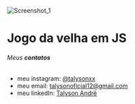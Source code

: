 ![Screenshot_1](https://user-images.githubusercontent.com/79946114/134975312-c3fa69f4-6e88-4352-ad12-dd82c016bf57.png)
# Jogo da velha em JS

###### Meus **contatos**

  * meu instagram: [@talysonxx](https://instagram.com/talysonxx)
  * meu email: talysonoficial12@gmail.com
  * meu linkedIn:  [Talyson André](https://www.linkedin.com/in/talyson-andre-101897170/)

